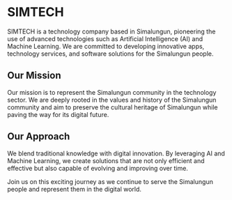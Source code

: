 # SIMTECH

SIMTECH is a technology company based in Simalungun, pioneering the use of advanced technologies such as Artificial Intelligence (AI) and Machine Learning. We are committed to developing innovative apps, technology services, and software solutions for the Simalungun people.

## Our Mission

Our mission is to represent the Simalungun community in the technology sector. We are deeply rooted in the values and history of the Simalungun community and aim to preserve the cultural heritage of Simalungun while paving the way for its digital future.

## Our Approach

We blend traditional knowledge with digital innovation. By leveraging AI and Machine Learning, we create solutions that are not only efficient and effective but also capable of evolving and improving over time.

Join us on this exciting journey as we continue to serve the Simalungun people and represent them in the digital world.
